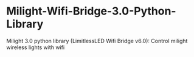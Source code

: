 # Milight-Wifi-Bridge-3.0-Python-Library
Milight 3.0 python library (LimitlessLED Wifi Bridge v6.0): Control milight wireless lights with wifi
